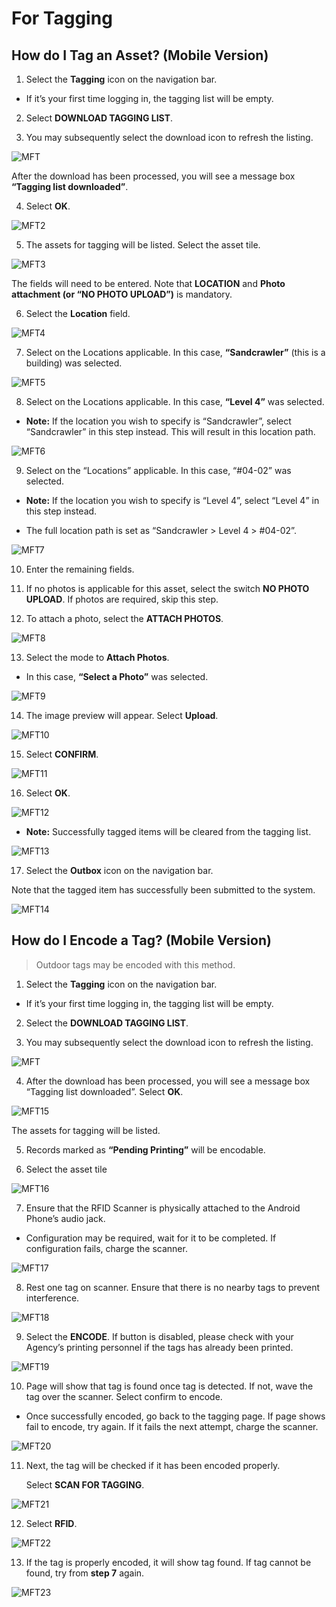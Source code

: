 # For Tagging

## How do I Tag an Asset? (Mobile Version)

1. Select the **Tagging** icon on the navigation bar.

- If it’s your first time logging in, the tagging list will be empty. 

2. Select **DOWNLOAD TAGGING LIST**.

3. You may subsequently select the download icon to refresh the listing.

![](images/MFT.png "MFT")

After the download has been processed, you will see a message box **“Tagging list downloaded”**.

4. Select **OK**.

![](images/MFT2.png "MFT2")

5. The assets for tagging will be listed.
Select the asset tile.

![](images/MFT3.png "MFT3")

The fields will need to be entered. 
Note that **LOCATION** and **Photo attachment (or “NO PHOTO UPLOAD”)** is mandatory.

6. Select the **Location** field.

![](images/MFT4.png "MFT4")

7. Select on the Locations applicable. In this case, **“Sandcrawler”** (this is a building) was selected.

![](images/MFT5.png "MFT5")

8. Select on the Locations applicable. In this case, **“Level 4”** was selected.

- **Note:** If the location you wish to specify is “Sandcrawler”, select “Sandcrawler” in this step instead. 
This will result in this location path.

![](images/MFT6.png "MFT6")

9. Select on the “Locations” applicable.
In this case, “#04-02” was selected.

- **Note:** If the location you wish to specify is “Level 4”, select “Level 4” in this step instead.

- The full location path is set as “Sandcrawler > Level 4 > #04-02”.

![](images/MFT7.png "MFT7")

10. Enter the remaining fields.

11. If no photos is applicable for this asset, select the switch **NO PHOTO UPLOAD**. 
If photos are required, skip this step.

12. To attach a photo, select the **ATTACH PHOTOS**.

![](images/MFT8.png "MFT8")

13. Select the mode to **Attach Photos**.

- In this case, **“Select a Photo”** was selected.

![](images/MFT9.png "MFT9")

14. The image preview will appear. Select **Upload**.

![](images/MFT10.png "MFT10")

15. Select **CONFIRM**.

![](images/MFT11.png "MFT11")

16. Select **OK**.

![](images/MFT12.png "MFT12")

- **Note:** Successfully tagged items will be cleared from the tagging list.

![](images/MFT13.png "MFT13")

17. Select the **Outbox** icon on the navigation bar.

Note that the tagged item has successfully been submitted to the system.

![](images/MFT14.png "MFT14")


## How do I Encode a Tag? (Mobile Version)

> Outdoor tags may be encoded with this method.

1. Select the **Tagging** icon on the navigation bar.

- If it’s your first time logging in, the tagging list will be empty.

2. Select the **DOWNLOAD TAGGING LIST**.

3. You may subsequently select the download icon to refresh the listing.

![](images/MFT.png "MFT")

4. After the download has been processed, you will see a message box “Tagging list downloaded”.
Select **OK**.

![](images/MFT15.png "MFT15")

The assets for tagging will be listed.

5. Records marked as **“Pending Printing”** will be encodable.

6. Select the asset tile

![](images/MFT16.png "MFT16")

7. Ensure that the RFID Scanner is physically attached to the Android Phone’s audio jack.

- Configuration may be required, wait for it to be completed. 
If configuration fails, charge the scanner.

![](images/MFT17.png "MFT17")

8. Rest one tag on scanner. 
Ensure that there is no nearby tags to prevent interference.

![](images/MFT18.png "MFT18")

9. Select the **ENCODE**. 
If button is disabled, please check with your Agency’s printing personnel if the tags has already been printed.

![](images/MFT19.png "MFT19")

10. Page will show that tag is found once tag is detected. 
If not, wave the tag over the scanner. 
Select confirm to encode.

- Once successfully encoded, go back to the tagging page. 
If page shows fail to encode, try again. 
If it fails the next attempt, charge the scanner.

![](images/MFT20.png "MFT20")

11. Next, the tag will be checked if it has been encoded properly. 

    Select **SCAN FOR TAGGING**.

![](images/MFT21.png "MFT21")

12. Select **RFID**.

![](images/MFT22.png "MFT22")

13. If the tag is properly encoded, it will show tag found. 
If tag cannot be found, try from **step 7** again.

![](images/MFT23.png "MFT23")